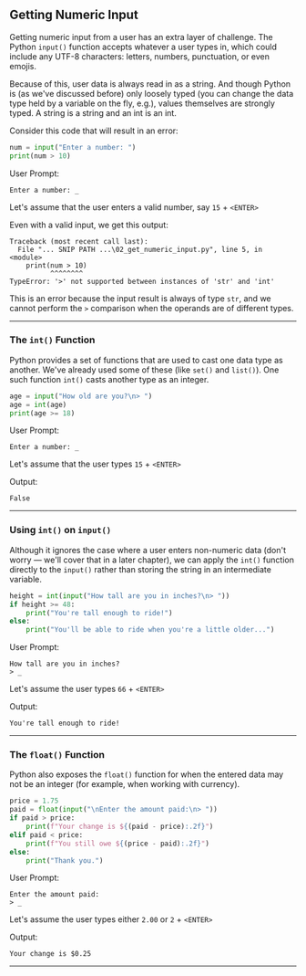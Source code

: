 ## Getting Numeric Input

Getting numeric input from a user has an extra layer of challenge. The Python
`input()` function accepts whatever a user types in, which could include any
UTF-8 characters: letters, numbers, punctuation, or even emojis.

Because of this, user data is always read in as a string. And though Python is
(as we've discussed before) only loosely typed (you can change the data type
held by a variable on the fly, e.g.), values themselves are strongly typed. A
string is a string and an int is an int.

Consider this code that will result in an error:

```python
num = input("Enter a number: ")
print(num > 10)
```

User Prompt:

```
Enter a number: _
```

Let's assume that the user enters a valid number, say `15` + `<ENTER>`

Even with a valid input, we get this output:

```
Traceback (most recent call last):
  File "... SNIP PATH ...\02_get_numeric_input.py", line 5, in <module>
    print(num > 10)
          ^^^^^^^^
TypeError: '>' not supported between instances of 'str' and 'int'
```

This is an error because the input result is always of type `str`, and we 
cannot perform the `>` comparison when the operands are of different types.

---

### The `int()` Function

Python provides a set of functions that are used to cast one data type as
another. We've already used some of these (like `set()` and `list()`). One such
function `int()` casts another type as an integer.

```python
age = input("How old are you?\n> ")
age = int(age)
print(age >= 18)
```

User Prompt:

```
Enter a number: _
```

Let's assume that the user types `15` + `<ENTER>`

Output:

```
False
```

---

### Using `int()` on `input()`

Although it ignores the case where a user enters non-numeric data (don't worry 
— we'll cover that in a later chapter), we can apply the `int()` function
directly to the `input()` rather than storing the string in an intermediate
variable.

```python
height = int(input("How tall are you in inches?\n> "))
if height >= 48:
    print("You're tall enough to ride!")
else:
    print("You'll be able to ride when you're a little older...")
```

User Prompt:

```
How tall are you in inches?
> _
```

Let's assume the user types `66` + `<ENTER>`

Output:

```
You're tall enough to ride!
```

---

### The `float()` Function

Python also exposes the `float()` function for when the entered data may not
be an integer (for example, when working with currency).

```python
price = 1.75
paid = float(input("\nEnter the amount paid:\n> "))
if paid > price:
    print(f"Your change is ${(paid - price):.2f}")
elif paid < price:
    print(f"You still owe ${(price - paid):.2f}")
else:
    print("Thank you.")
```

User Prompt:

```
Enter the amount paid:
> _
```

Let's assume the user types either `2.00` or `2` + `<ENTER>`

Output:

```
Your change is $0.25
```

---
